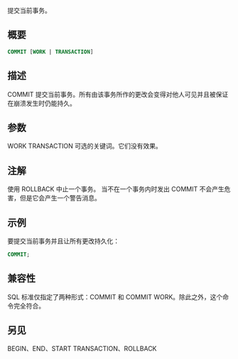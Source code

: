 提交当前事务。

## 概要
```sql
COMMIT [WORK | TRANSACTION]
```

## 描述
COMMIT 提交当前事务。所有由该事务所作的更改会变得对他人可见并且被保证在崩溃发生时仍能持久。

## 参数
WORK
TRANSACTION
可选的关键词。它们没有效果。

## 注解
使用 ROLLBACK 中止一个事务。
当不在一个事务内时发出 COMMIT 不会产生危害，但是它会产生一个警告消息。

## 示例
要提交当前事务并且让所有更改持久化：
```sql
COMMIT;
```

## 兼容性
SQL 标准仅指定了两种形式：COMMIT 和 COMMIT WORK。除此之外，这个命令完全符合。

## 另见
BEGIN、END、START TRANSACTION、ROLLBACK
